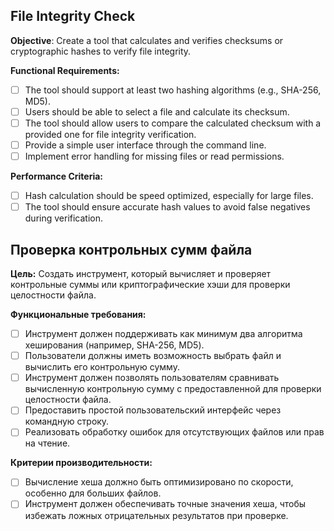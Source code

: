 ## File Integrity Check

**Objective**: Create a tool that calculates and verifies checksums or cryptographic hashes to verify file integrity.

**Functional Requirements:**

- [ ] The tool should support at least two hashing algorithms (e.g., SHA-256, MD5).
- [ ] Users should be able to select a file and calculate its checksum.
- [ ]  The tool should allow users to compare the calculated checksum with a provided one for file integrity verification.
- [ ]  Provide a simple user interface through the command line.
- [ ]  Implement error handling for missing files or read permissions.

**Performance Criteria:**

- [ ] Hash calculation should be speed optimized, especially for large files.
- [ ] The tool should ensure accurate hash values to avoid false negatives during verification.

## Проверка контрольных сумм файла

**Цель:** Создать инструмент, который вычисляет и проверяет контрольные суммы или криптографические хэши для проверки целостности файла.

**Функциональные требования:**

- [ ]  Инструмент должен поддерживать как минимум два алгоритма хеширования (например, SHA-256, MD5).
- [ ]  Пользователи должны иметь возможность выбрать файл и вычислить его контрольную сумму.
- [ ]  Инструмент должен позволять пользователям сравнивать вычисленную контрольную сумму с предоставленной для проверки целостности файла.
- [ ]  Предоставить простой пользовательский интерфейс через командную строку.
- [ ]  Реализовать обработку ошибок для отсутствующих файлов или прав на чтение.

**Критерии производительности:**

- [ ]  Вычисление хеша должно быть оптимизировано по скорости, особенно для больших файлов.
- [ ]  Инструмент должен обеспечивать точные значения хеша, чтобы избежать ложных отрицательных результатов при проверке.